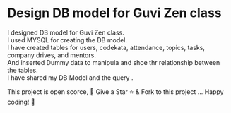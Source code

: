 # Design DB model for Guvi Zen class

I designed DB model for Guvi Zen class.\
I used MYSQL for creating the DB model. \
I have created tables for  users, codekata, attendance, topics, tasks, company drives, and mentors. \
And inserted Dummy data to manipula and shoe thr relationship between the tables. \
I have shared my DB Model and the query .

This project is open scorce, 🚀 Give a Star ⭐️ & Fork to this project ... Happy coding! 🤩

